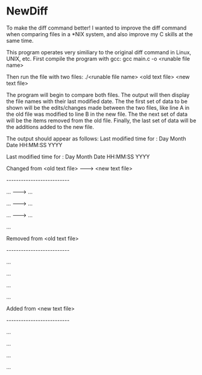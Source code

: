 # NewDiff
To make the diff command better! I wanted to improve the diff command when comparing files in a *NIX system, 
and also improve my C skills at the same time.

This program operates very similiary to the original diff command in Linux, UNIX, etc.
First compile the program with gcc:
gcc main.c -o \<runable file name\>

Then run the file with two files:
./\<runable file name\> \<old text file\> \<new text file\>

The program will begin to compare both files. The output will then display the file names with their last modified date.
The the first set of data to be shown will be the edits/changes made between the two files, like line A in the old file
was modified to line B in the new file. The the next set of data will be the items removed from the old file. Finally,
the last set of data will be the additions added to the new file.

The output should appear as follows:
Last modified time for <old text file>: Day Month Date HH:MM:SS YYYY

Last modified time for <new text file>: Day Month Date HH:MM:SS YYYY

Changed from \<old text file\> ---> \<new text file\>

\--------------------------

... ---> ...

... ---> ...

... ---> ...

...

Removed from \<old text file\>

\--------------------------

...

...

...

...

Added from \<new text file\>

\--------------------------

...

...

...

...
